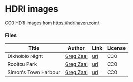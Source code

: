 # HDRI images

CC0 HDRI images from https://hdrihaven.com/

### Files

Title|Author|Link|License
----------|----------|----------|----------
Dikhololo Night | [Greg Zaal](http://gregzaal.com/) | [url](https://hdrihaven.com/hdri/?c=night&h=dikhololo_night) | CC0
Rooitou Park | [Greg Zaal](http://gregzaal.com/) | [url](https://hdrihaven.com/hdri/?h=rooitou_park) | CC0
Simon's Town Harbour | [Greg Zaal](http://gregzaal.com/) | [url](https://hdrihaven.com/hdri/?h=simons_town_harbour) | CC0
